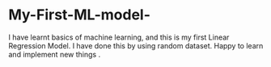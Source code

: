 # My-First-ML-model-
I have learnt basics of machine learning, and this is my first Linear Regression Model. I have done this by using random dataset. Happy to learn and implement new things .

